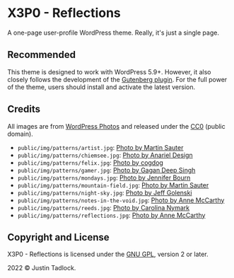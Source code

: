 # X3P0 - Reflections

A one-page user-profile WordPress theme.  Really, it's just a single page.

## Recommended

This theme is designed to work with WordPress 5.9+.  However, it also closely follows the development of the [Gutenberg plugin](https://wordpress.org/plugins/gutenberg).  For the full power of the theme, users should install and activate the latest version.

## Credits

All images are from [WordPress Photos](https://wordpress.org/photos/) and released under the [CC0](https://creativecommons.org/share-your-work/public-domain/cc0/) (public domain).

- `public/img/patterns/artist.jpg`: [Photo by Martin Sauter](https://wordpress.org/photos/photo/57661e915c/)
- `public/img/patterns/chiemsee.jpg`: [Photo by Anariel Design](https://wordpress.org/photos/photo/22261bc467/)
- `public/img/patterns/felix.jpg`: [Photo by cogdog](https://wordpress.org/photos/photo/46561c16fc/)
- `public/img/patterns/gamer.jpg`: [Photo by Gagan Deep Singh](https://wordpress.org/photos/photo/3761c41398/)
- `public/img/patterns/mondays.jpg`: [Photo by Jennifer Bourn](https://wordpress.org/photos/photo/64561f098e/)
- `public/img/patterns/mountain-field.jpg`: [Photo by Martin Sauter](https://wordpress.org/photos/photo/68861c6da0/)
- `public/img/patterns/night-sky.jpg`: [Photo by Jeff Golenski](https://wordpress.org/photos/photo/92361d465c/)
- `public/img/patterns/notes-in-the-void.jpg`: [Photo by Anne McCarthy](https://wordpress.org/photos/photo/75561b91da/)
- `public/img/patterns/reeds.jpg`: [Photo by Carolina Nymark](https://wordpress.org/photos/photo/58261f395b/)
- `public/img/patterns/reflections.jpg`: [Photo by Anne McCarthy](https://wordpress.org/photos/photo/32661ecf00/)

## Copyright and License

X3P0 - Reflections is licensed under the [GNU GPL](https://www.gnu.org/licenses/gpl-2.0.html), version 2 or later.

2022 &copy; Justin Tadlock.

